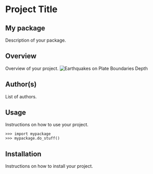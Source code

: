 
# Project Title
## My package
Description of your package.
## Overview
Overview of your project.
![Earthquakes on Plate Boundaries Depth](earthquakes_on_plate_boundaries_depth.png)
## Author(s)
List of authors.
## Usage
Instructions on how to use your project.
```python3
>>> import mypackage
>>> mypackage.do_stuff()
```
            
## Installation
Instructions on how to install your project.
